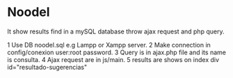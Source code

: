 # Noodel
It show results find in a mySQL database throw ajax request and php query.

1 Use DB noodel.sql e.g Lampp or Xampp server.
2 Make connection in config/conexion user:root password<empty>.
3 Query is in ajax.php file and its name is consulta.
4 Ajax request are in js/main.
5 results are shows on index div id="resultado-sugerencias"
